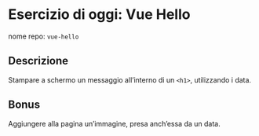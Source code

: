 # Esercizio di oggi: **Vue Hello**

nome repo: `vue-hello`

## Descrizione

Stampare a schermo un messaggio all’interno di un `<h1>`, utilizzando i data.

## Bonus

Aggiungere alla pagina un’immagine, presa anch’essa da un data.
